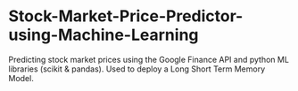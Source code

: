 # Stock-Market-Price-Predictor-using-Machine-Learning
Predicting stock market prices using the Google Finance API and python ML libraries (scikit &amp; pandas). Used to deploy a Long Short Term Memory Model.
